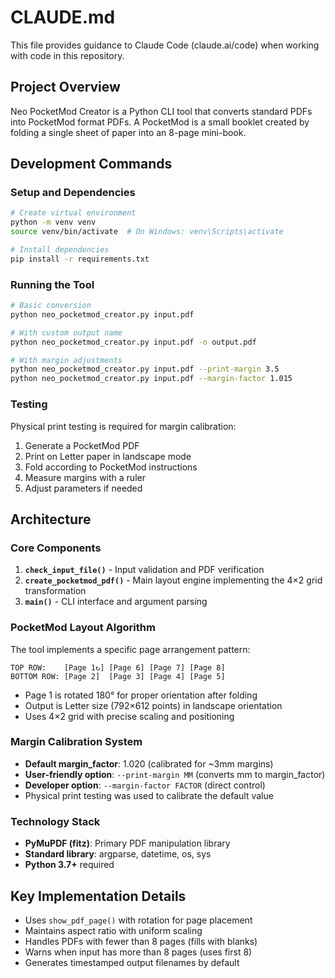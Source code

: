 # CLAUDE.md

This file provides guidance to Claude Code (claude.ai/code) when working with code in this repository.

## Project Overview

Neo PocketMod Creator is a Python CLI tool that converts standard PDFs into PocketMod format PDFs. A PocketMod is a small booklet created by folding a single sheet of paper into an 8-page mini-book.

## Development Commands

### Setup and Dependencies
```bash
# Create virtual environment
python -m venv venv
source venv/bin/activate  # On Windows: venv\Scripts\activate

# Install dependencies
pip install -r requirements.txt
```

### Running the Tool
```bash
# Basic conversion
python neo_pocketmod_creator.py input.pdf

# With custom output name
python neo_pocketmod_creator.py input.pdf -o output.pdf

# With margin adjustments
python neo_pocketmod_creator.py input.pdf --print-margin 3.5
python neo_pocketmod_creator.py input.pdf --margin-factor 1.015
```

### Testing
Physical print testing is required for margin calibration:
1. Generate a PocketMod PDF
2. Print on Letter paper in landscape mode
3. Fold according to PocketMod instructions
4. Measure margins with a ruler
5. Adjust parameters if needed

## Architecture

### Core Components
1. **`check_input_file()`** - Input validation and PDF verification
2. **`create_pocketmod_pdf()`** - Main layout engine implementing the 4×2 grid transformation
3. **`main()`** - CLI interface and argument parsing

### PocketMod Layout Algorithm
The tool implements a specific page arrangement pattern:
```
TOP ROW:    [Page 1↻] [Page 6] [Page 7] [Page 8]
BOTTOM ROW: [Page 2]  [Page 3] [Page 4] [Page 5]
```
- Page 1 is rotated 180° for proper orientation after folding
- Output is Letter size (792×612 points) in landscape orientation
- Uses 4×2 grid with precise scaling and positioning

### Margin Calibration System
- **Default margin_factor**: 1.020 (calibrated for ~3mm margins)
- **User-friendly option**: `--print-margin MM` (converts mm to margin_factor)
- **Developer option**: `--margin-factor FACTOR` (direct control)
- Physical print testing was used to calibrate the default value

### Technology Stack
- **PyMuPDF (fitz)**: Primary PDF manipulation library
- **Standard library**: argparse, datetime, os, sys
- **Python 3.7+** required

## Key Implementation Details

- Uses `show_pdf_page()` with rotation for page placement
- Maintains aspect ratio with uniform scaling
- Handles PDFs with fewer than 8 pages (fills with blanks)
- Warns when input has more than 8 pages (uses first 8)
- Generates timestamped output filenames by default